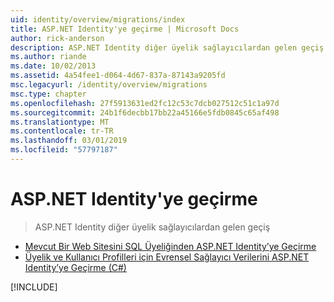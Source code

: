 ```yaml
---
uid: identity/overview/migrations/index
title: ASP.NET Identity'ye geçirme | Microsoft Docs
author: rick-anderson
description: ASP.NET Identity diğer üyelik sağlayıcılardan gelen geçiş
ms.author: riande
ms.date: 10/02/2013
ms.assetid: 4a54fee1-d064-4d67-837a-87143a9205fd
msc.legacyurl: /identity/overview/migrations
msc.type: chapter
ms.openlocfilehash: 27f5913631ed2fc12c53c7dcb027512c51c1a97d
ms.sourcegitcommit: 24b1f6decbb17bb22a45166e5fdb0845c65af498
ms.translationtype: MT
ms.contentlocale: tr-TR
ms.lasthandoff: 03/01/2019
ms.locfileid: "57797187"
---
```

<a name="migrating-to-aspnet-identity"></a>ASP.NET Identity'ye geçirme
====================
> ASP.NET Identity diğer üyelik sağlayıcılardan gelen geçiş


- [Mevcut Bir Web Sitesini SQL Üyeliğinden ASP.NET Identity’ye Geçirme](migrating-an-existing-website-from-sql-membership-to-aspnet-identity.md)
- [Üyelik ve Kullanıcı Profilleri için Evrensel Sağlayıcı Verilerini ASP.NET Identity’ye Geçirme (C#)](migrating-universal-provider-data-for-membership-and-user-profiles-to-aspnet-identity.md)

[!INCLUDE[](../../../includes/identity/alter-command-exception.md)]

